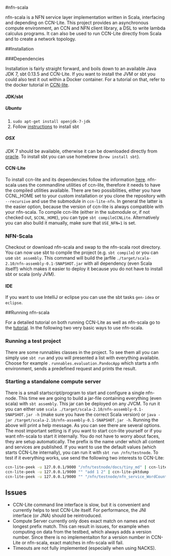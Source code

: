 #nfn-scala

nfn-scala is a NFN service layer implementation written in Scala, interfacing and depending on CCN-Lite. 
This project provides an asynchronous compute environment, an CCN and NFN client library, a DSL to write lambda calculus programs. 
It can also be used to run CCN-Lite directly from Scala and to create a network topology.

##Installation

###Dependencies

Installation is fairly straight forward, and boils down to an available Java JDK 7, sbt 0.13.5 and CCN-Lite.
If you want to install the JVM or sbt you could also test it out within a Docker container.
For a tutorial on that, refer to the docker tutorial in [CCN-lite](https://github.com/cn-uofbasel/ccn-lite).

#### JDK/sbt

##### Ubuntu

1. `sudo apt-get install openjdk-7-jdk`
2. Follow [instructions](http://www.scala-sbt.org/0.13.5/docs/Getting-Started/Setup.html) to install sbt

##### OSX
JDK 7 should be available, otherwise it can be downloaded directly from [oracle](http://www.oracle.com/technetwork/java/javase/downloads/jdk7-downloads-1880260.html). 
To install sbt you can use homebrew (`brew install sbt`).

#### CCN-Lite

To install ccn-lite and its dependencies follow the information [here](https://github.com/cn-uofbasel/ccn-lite).
nfn-scala uses the commandline utilities of ccn-lite, therefore it needs to have the compiled utilities available.
There are two possibilities, either you have CCNL_HOME set to your custom installation or you clone the repository with `--recursive` and use the submodule in `ccn-lite-nfn`.
In general the latter is the easier option, because the version of ccn-lite is always compatible with your nfn-scala.
To compile ccn-lite (either in the submodule or, if not checked out, `$CCNL_HOME`), you can type `sbt compileCCNLite`.
Alternatively you can also build it manually, make sure that `USE_NFN=1` is set.

### NFN-Scala
Checkout or download nfn-scala and swap to the nfn-scala root directory. 
You can now use sbt to compile the project (e.g. `sbt compile`) or you can use `sbt assembly`.
This command will build the jarfile `./target/scala-2.10/nfn-assembly-0.1-SNAPSHOT.jar` with all dependency (even Scala itself!)
which makes it easier to deploy it because you do not have to install sbt or scala (only JVM).


#### IDE
If you want to use IntelliJ or eclipse you can use the sbt tasks `gen-idea` or `eclipse`.

##Running nfn-scala

For a detailed tutorial on both running CCN-Lite as well as nfn-scala go to the [tutorial](https://github.com/cn-uofbasel/ccn-lite/blob/dev-master/doc/tutorial/tutorial.md).
In the following two very basic ways to use nfn-scala.

### Running a test project
There are some runnables classes in the project. To see them all you can simply use `sbt run` and you will presented a list with everything available.
Choose for example . `runnables.evaluation.PandocApp` which starts a nfn environment, sends a predefined request and prints the result.

### Starting a standalone compute server
There is a small startscript/program to start and configure a single nfn-node.
This time we are going to build a jar-file containing everything (even scala) with `sbt assembly`. This jar can be deployed on any JVCM.
To run it you can either use `scala ./target/scala-2.10/nfn-assembly-0.1-SNAPSHOT.jar -h` (make sure you have the correct Scala version) or `java -jar /target/scala-2.10/nfn-assembly-0.1-SNAPSHOT.jar -h`.
Running the above will print a help message. As you can see there are several options. The most important setting is if you want to start ccn-lite yourself or if you want nfn-scala to start it internally.
You do not have to worry about faces, they are setup automatically.
The prefix is the name under which all content and services are published.
If you want to use the default values (which starts CCN-Lite internally), you can run it with `sbt run /nfn/testnode`.
To test if it everything works, use send the following two interests to CCN-Lite:
```bash
ccn-lite-peek -u 127.0.0.1/9000 "/nfn/testnode/docs/tiny_md" | ccn-lite-pktdump
ccn-lite-peek -u 127.0.0.1/9000 "" "add 1 2" | ccn-lite-pktdump
ccn-lite-peek -u 127.0.0.1/9000 "" "/nfn/testnode/nfn_service_WordCount 'this string contains 5 words'" | ccn-lite-pktdump
```
<!---
## Visualization
To replay and visualize the most recently run NFN program, change to the directory `./omnetreplay`. 
An installation of [OMNeT++](http://www.omnetpp.org) is required (we used Version 4.4.1, but other versions should work as well). 
Now you should be able to run the `make.sh` script which compiles and runs everything. 
From then on the simulation can be directly started with `./omentreplay`.
-->

## Issues
- CCN-Lite command line interface is slow, but it is convenient and currently helps to test CCN-Lite itself. For performance, the JNI interface (or JNA) should be reintroduced.
- Compute Server currently only does exact match on names and not longest prefix match. 
This can result in issues, for example when computing on data from the testbed, which always adds a version number. 
Since there is no implementaiton for a version number in CCN-Lite or nfn-scala, exact matches in nfn-scala will fail.
- Timeouts are not fully implemented (especially when using NACKS).
